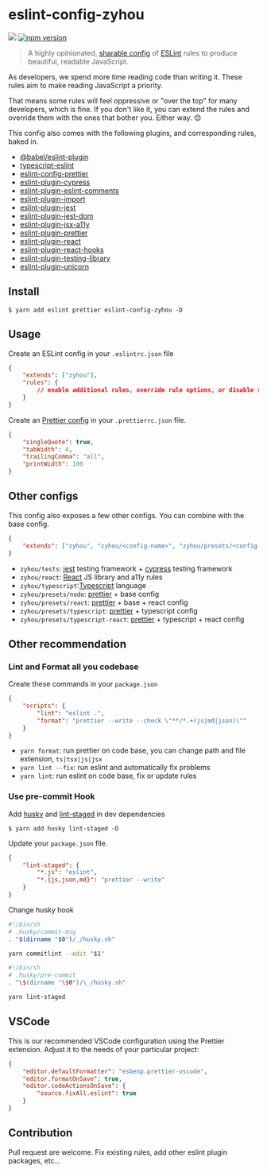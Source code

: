 # eslint-config-zyhou

[![](https://github.com/zyhou/eslint-config-zyhou/workflows/npmpublish/badge.svg?branch=master)](https://github.com/zyhou/cra-template-react-admin/actions)
[![npm version](https://badge.fury.io/js/eslint-config-zyhou.svg)](https://www.npmjs.com/package/eslint-config-zyhou)

> A highly opinionated, [sharable config](http://eslint.org/docs/developer-guide/shareable-configs.html) of [ESLint](http://eslint.org) rules to produce beautiful, readable JavaScript.

As developers, we spend more time reading code than writing it. These rules aim to make reading JavaScript a priority.

That means some rules will feel oppressive or "over the top" for many developers, which is fine. If you don't like it, you can extend the rules and override them with the ones that bother you. Either way. 😊

This config also comes with the following plugins, and corresponding rules, baked in.

-   [@babel/eslint-plugin](https://www.npmjs.com/package/@babel/eslint-plugin)
-   [typescript-eslint](https://www.npmjs.com/package/@typescript-eslint/eslint-plugin)
-   [eslint-config-prettier](https://www.npmjs.com/package/eslint-config-prettier)
-   [eslint-plugin-cypress](https://www.npmjs.com/package/eslint-plugin-cypress)
-   [eslint-plugin-eslint-comments](https://www.npmjs.com/package/eslint-plugin-eslint-comments)
-   [eslint-plugin-import](https://www.npmjs.com/package/eslint-plugin-import)
-   [eslint-plugin-jest](https://www.npmjs.com/package/eslint-plugin-jest)
-   [eslint-plugin-jest-dom](https://github.com/testing-library/eslint-plugin-jest-dom)
-   [eslint-plugin-jsx-a11y](https://www.npmjs.com/package/eslint-plugin-jsx-a11y)
-   [eslint-plugin-prettier](https://www.npmjs.com/package/eslint-plugin-prettier)
-   [eslint-plugin-react](https://www.npmjs.com/package/eslint-plugin-react)
-   [eslint-plugin-react-hooks](https://www.npmjs.com/package/eslint-plugin-react-hooks)
-   [eslint-plugin-testing-library](https://www.npmjs.com/package/eslint-plugin-testing-library)
-   [eslint-plugin-unicorn](https://www.npmjs.com/search?q=eslint-plugin-unicorn)

## Install

```
$ yarn add eslint prettier eslint-config-zyhou -D
```

## Usage

Create an ESLint config in your `.eslintrc.json` file

```json
{
    "extends": ["zyhou"],
    "rules": {
        // enable additional rules, override rule options, or disable rules
    }
}
```

Create an [Prettier config](https://prettier.io/docs/en/options.html) in your `.prettierrc.json` file.

```json
{
    "singleQuote": true,
    "tabWidth": 4,
    "trailingComma": "all",
    "printWidth": 100
}
```

## Other configs

This config also exposes a few other configs. You can combine with the base config.

```json
{
    "extends": ["zyhou", "zyhou/<config-name>", "zyhou/presets/<config-name>"]
}
```

-   `zyhou/tests`: [jest](https://jestjs.io/) testing framework + [cypress](https://www.cypress.io/) testing framework
-   `zyhou/react`: [React](https://reactjs.org/) JS library and a11y rules
-   `zyhou/typescript`:[Typescript](https://www.typescriptlang.org/) language
-   `zyhou/presets/node`: [prettier](https://prettier.io/) + base config
-   `zyhou/presets/react`: [prettier](https://prettier.io/) + base + react config
-   `zyhou/presets/typescript`: [prettier](https://prettier.io/) + typescript config
-   `zyhou/presets/typescript-react`: [prettier](https://prettier.io/) + typescript + react config

## Other recommendation

### Lint and Format all you codebase

Create these commands in your `package.json`

```json
{
    "scripts": {
        "lint": "eslint .",
        "format": "prettier --write --check \"**/*.+(js|md|json)\""
    }
}
```

-   `yarn format`: run prettier on code base, you can change path and file extension, `ts|tsx|js|jsx`
-   `yarn lint --fix`: run eslint and automatically fix problems
-   `yarn lint`: run eslint on code base, fix or update rules

### Use pre-commit Hook

Add [husky](https://github.com/typicode/husky) and [lint-staged](https://github.com/okonet/lint-staged) in dev dependencies

```
$ yarn add husky lint-staged -D
```

Update your `package.json` file.

```json
{
    "lint-staged": {
        "*.js": "eslint",
        "*.{js,json,md}": "prettier --write"
    }
}
```

Change husky hook

```sh
#!/bin/sh
# .husky/commit-msg
. "$(dirname "$0")/_/husky.sh"

yarn commitlint --edit "$1"
```

```sh
#!/bin/sh
# .husky/pre-commit
. "\$(dirname "\$0")/\_/husky.sh"

yarn lint-staged
```

## VSCode

This is our recommended VSCode configuration using the Prettier extension. Adjust it to the needs of your particular project:

```json
{
    "editor.defaultFormatter": "esbenp.prettier-vscode",
    "editor.formatOnSave": true,
    "editor.codeActionsOnSave": {
        "source.fixAll.eslint": true
    }
}
```

## Contribution

Pull request are welcome. Fix existing rules, add other eslint plugin packages, etc...
